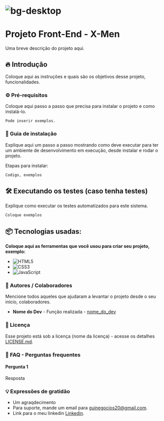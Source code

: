 # ![bg-desktop](https://github.com/GuiAlvesR/x-men/assets/139154854/b94a0e81-1601-490b-aa3c-400893ec1bb3)

# Projeto Front-End - X-Men
Uma breve descrição do projeto aqui.

## 🔥 Introdução
Coloque aqui as instruções e quais são os objetivos desse projeto, funcionalidades.

### ⚙️ Pré-requisitos
Coloque aqui passo a passo que precisa para instalar o projeto e como instalá-lo.

```
Pode inserir exemplos.
```
### 🔨 Guia de instalação
Explique aqui um passo a passo mostrando como deve executar para ter um ambiente de desenvolvimento em execução, desde instalar e rodar o projeto.

Etapas para instalar:

```
Codigo, exemplos
```

## 🛠️ Executando os testes (caso tenha testes)
Explique como executar os testes automatizados para este sistema.

```
Coloque exemplos
```
## 📦 Tecnologias usadas:
**Coloque aqui as ferramentas que você usou para criar seu projeto, exemplo:**

* ![HTML5](https://img.shields.io/badge/html5-%23E34F26.svg?style=for-the-badge&logo=html5&logoColor=white)
* ![CSS3](https://img.shields.io/badge/css3-%231572B6.svg?style=for-the-badge&logo=css3&logoColor=white)
* ![JavaScript](https://img.shields.io/badge/javascript-%23323330.svg?style=for-the-badge&logo=javascript&logoColor=%23F7DF1E)

### 👷 Autores / Colaboradores
Mencione todos aqueles que ajudaram a levantar o projeto desde o seu início, colaboradores.

* **Nome do Dev** - Função realizada - [nome_do_dev](https://github.com/GuiAlvesR)

### 📄 Licença
Esse projeto está sob a licença (nome da licença) - acesse os detalhes [LICENSE.md](https://github.com/GuiAlvesR/x-men/edit/main/LICENSE.md).

### 💭 FAQ - Perguntas frequentes

#### Pergunta 1
Resposta

### 💡 Expressões de gratidão

* Um agraqdecimento
* Para suporte, mande um email para guinegocios20@gmail.com.
* Link para o meu linkedin [Linkedin](https://www.linkedin.com/in/guilhermealvesrodriguesdev).

  


